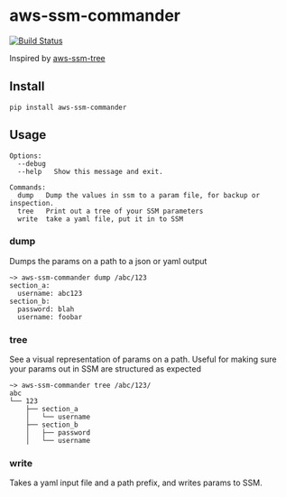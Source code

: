 # aws-ssm-commander

[![Build Status](https://travis-ci.org/djcrabhat/aws-ssm-commander.svg?branch=master)](https://travis-ci.org/djcrabhat/aws-ssm-commander)

Inspired by [aws-ssm-tree](https://github.com/brunorubin/aws-ssm-tree)

## Install
```
pip install aws-ssm-commander
```

## Usage
```
Options:
  --debug
  --help   Show this message and exit.

Commands:
  dump   Dump the values in ssm to a param file, for backup or inspection.
  tree   Print out a tree of your SSM parameters
  write  take a yaml file, put it in to SSM
```

### dump
Dumps the params on a path to a json or yaml output
```
~> aws-ssm-commander dump /abc/123
section_a:
  username: abc123
section_b:
  password: blah
  username: foobar
```
    
### tree
See a visual representation of params on a path.  Useful for making sure your params out in SSM are structured as 
expected
```
~> aws-ssm-commander tree /abc/123/
abc
└── 123
    ├── section_a
    │   └── username
    ├── section_b
    │   ├── password
    │   └── username
```

### write
Takes a yaml input file and a path prefix, and writes params to SSM.
